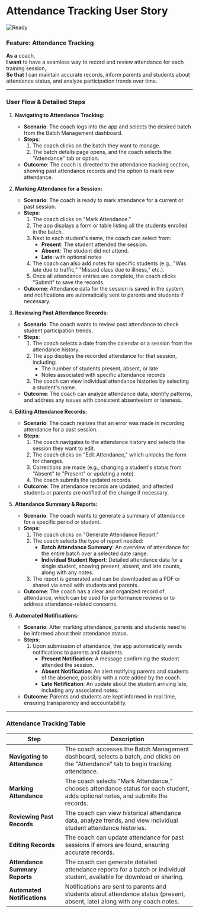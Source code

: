# Attendance Tracking User Story
![Ready](https://img.shields.io/badge/Status-Ready-brightgreen)

### Feature: Attendance Tracking  
**As a** coach,  
**I want** to have a seamless way to record and review attendance for each training session,  
**So that** I can maintain accurate records, inform parents and students about attendance status, and analyze participation trends over time.

---

### User Flow & Detailed Steps

1. **Navigating to Attendance Tracking:**
    - **Scenario**: The coach logs into the app and selects the desired batch from the Batch Management dashboard.
    - **Steps**:
        1. The coach clicks on the batch they want to manage.
        2. The batch details page opens, and the coach selects the "Attendance" tab or option.
    - **Outcome**: The coach is directed to the attendance tracking section, showing past attendance records and the option to mark new attendance.

2. **Marking Attendance for a Session:**
    - **Scenario**: The coach is ready to mark attendance for a current or past session.
    - **Steps**:
        1. The coach clicks on "Mark Attendance."
        2. The app displays a form or table listing all the students enrolled in the batch.
        3. Next to each student's name, the coach can select from:
            - **Present**: The student attended the session.
            - **Absent**: The student did not attend.
            - **Late**: with optional notes
        4. The coach can also add notes for specific students (e.g., "Was late due to traffic," "Missed class due to illness," etc.).
        5. Once all attendance entries are complete, the coach clicks "Submit" to save the records.
    - **Outcome**: Attendance data for the session is saved in the system, and notifications are automatically sent to parents and students if necessary.

3. **Reviewing Past Attendance Records:**
    - **Scenario**: The coach wants to review past attendance to check student participation trends.
    - **Steps**:
        1. The coach selects a date from the calendar or a session from the attendance history.
        2. The app displays the recorded attendance for that session, including:
            - The number of students present, absent, or late
            - Notes associated with specific attendance records
        3. The coach can view individual attendance histories by selecting a student's name.
    - **Outcome**: The coach can analyze attendance data, identify patterns, and address any issues with consistent absenteeism or lateness.

4. **Editing Attendance Records:**
    - **Scenario**: The coach realizes that an error was made in recording attendance for a past session.
    - **Steps**:
        1. The coach navigates to the attendance history and selects the session they want to edit.
        2. The coach clicks on "Edit Attendance," which unlocks the form for changes.
        3. Corrections are made (e.g., changing a student's status from "Absent" to "Present" or updating a note).
        4. The coach submits the updated records.
    - **Outcome**: The attendance records are updated, and affected students or parents are notified of the change if necessary.

5. **Attendance Summary & Reports:**
    - **Scenario**: The coach wants to generate a summary of attendance for a specific period or student.
    - **Steps**:
        1. The coach clicks on "Generate Attendance Report."
        2. The coach selects the type of report needed:
            - **Batch Attendance Summary**: An overview of attendance for the entire batch over a selected date range.
            - **Individual Student Report**: Detailed attendance data for a single student, showing present, absent, and late counts, along with any notes.
        3. The report is generated and can be downloaded as a PDF or shared via email with students and parents.
    - **Outcome**: The coach has a clear and organized record of attendance, which can be used for performance reviews or to address attendance-related concerns.

6. **Automated Notifications:**
    - **Scenario**: After marking attendance, parents and students need to be informed about their attendance status.
    - **Steps**:
        1. Upon submission of attendance, the app automatically sends notifications to parents and students.
            - **Present Notification**: A message confirming the student attended the session.
            - **Absent Notification**: An alert notifying parents and students of the absence, possibly with a note added by the coach.
            - **Late Notification**: An update about the student arriving late, including any associated notes.
    - **Outcome**: Parents and students are kept informed in real time, ensuring transparency and accountability.

---

### Attendance Tracking Table

| **Step**                          | **Description**                                                                                                                                     |
|-----------------------------------|-----------------------------------------------------------------------------------------------------------------------------------------------------|
| **Navigating to Attendance**      | The coach accesses the Batch Management dashboard, selects a batch, and clicks on the "Attendance" tab to begin tracking attendance.               |
| **Marking Attendance**            | The coach selects "Mark Attendance," chooses attendance status for each student, adds optional notes, and submits the records.                     |
| **Reviewing Past Records**        | The coach can view historical attendance data, analyze trends, and view individual student attendance histories.                                    |
| **Editing Records**               | The coach can update attendance for past sessions if errors are found, ensuring accurate records.                                                  |
| **Attendance Summary Reports**    | The coach can generate detailed attendance reports for a batch or individual student, available for download or sharing.                           |
| **Automated Notifications**       | Notifications are sent to parents and students about attendance status (present, absent, late) along with any coach notes.                        |
